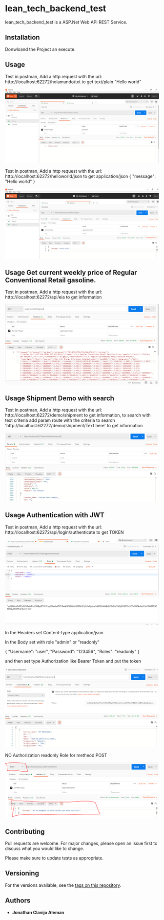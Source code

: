 # lean_tech_backend_test

lean_tech_backend_test is a ASP.Net Web API REST Service.

## Installation

Donwloand the Project an execute.

## Usage

Test in postman, Add a http request with the url: http://localhost:62272/holamundo/txt to get text/plain "Hello world"

![picture](Captura1.PNG)


Test in postman, Add a http request with the url: http://localhost:62272/helloworld/json to get application/json { "message": "Hello world" }

![picture](Captura2.PNG)

## Usage Get current weekly price of Regular Conventional Retail gasoline.

Test in postman, Add a http request with the url: http://localhost:62272/api/eia to get information

![picture](CapturaApiEia.PNG)


## Usage Shipment Demo with search

Test in postman, Add a http request with the url: http://localhost:62272/demo/shipment to get information,
to search with text criteria add param route with the criteria to search 'http://localhost:62272/demo/shipment/Text here' to get information

![picture](CapturaDemoShipment.PNG)

## Usage Authentication with JWT

Test in postman, Add a http request with the url: http://localhost:62272/api/login/authenticate to get TOKEN

![picture](CapturaGetToken.PNG)

In the Headers set Content-type application/json

In the Body set with role "admin" or "readonly"

{
	"Username": "user",
	"Password": "123456",
	"Roles": "readonly"
}

and then set  type Authorization like Bearer Token and put the token

![picture](CapturaGetShipmetToken.PNG)


NO Authorization readonly Role for metheod POST

![picture](CapturaNOAuth.PNG)

## Contributing
Pull requests are welcome. For major changes, please open an issue first to discuss what you would like to change.

Please make sure to update tests as appropriate.

## Versioning

For the versions available, see the [tags on this repository](https://github.com/jclavijoaleman/lean_tech_backend_test-/tags). 

## Authors

* **Jonathan Clavijo Aleman**

